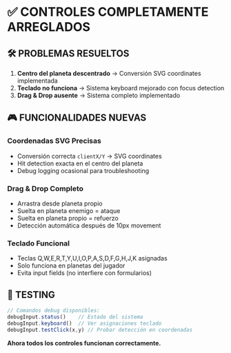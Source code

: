 # ✅ CONTROLES COMPLETAMENTE ARREGLADOS

## 🛠️ **PROBLEMAS RESUELTOS**

1. **Centro del planeta descentrado** → Conversión SVG coordinates implementada
2. **Teclado no funciona** → Sistema keyboard mejorado con focus detection  
3. **Drag & Drop ausente** → Sistema completo implementado

## 🎮 **FUNCIONALIDADES NUEVAS**

### **Coordenadas SVG Precisas**
- Conversión correcta `clientX/Y` → SVG coordinates
- Hit detection exacta en el centro del planeta
- Debug logging ocasional para troubleshooting

### **Drag & Drop Completo**
- Arrastra desde planeta propio
- Suelta en planeta enemigo = ataque
- Suelta en planeta propio = refuerzo  
- Detección automática después de 10px movement

### **Teclado Funcional**
- Teclas Q,W,E,R,T,Y,U,I,O,P,A,S,D,F,G,H,J,K asignadas
- Solo funciona en planetas del jugador
- Evita input fields (no interfiere con formularios)

## 🎯 **TESTING**

```javascript
// Comandos debug disponibles:
debugInput.status()    // Estado del sistema
debugInput.keyboard()  // Ver asignaciones teclado
debugInput.testClick(x,y) // Probar detección en coordenadas
```

**Ahora todos los controles funcionan correctamente.**
